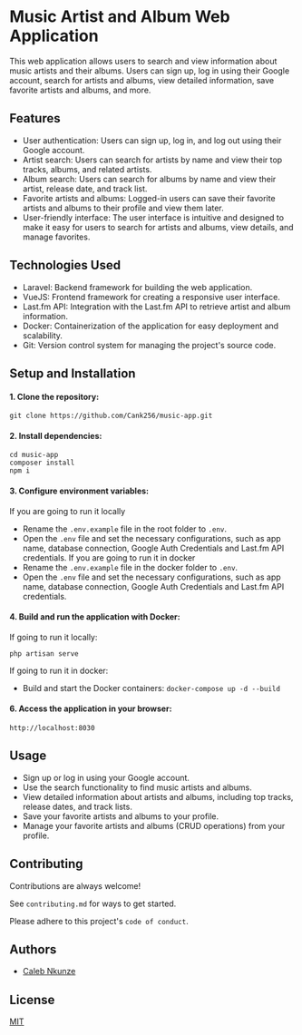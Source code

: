 # Music Artist and Album Web Application

This web application allows users to search and view information about music artists and their albums. Users can sign up, log in using their Google account, search for artists and albums, view detailed information, save favorite artists and albums, and more.

## Features

- User authentication: Users can sign up, log in, and log out using their Google account.
- Artist search: Users can search for artists by name and view their top tracks, albums, and related artists.
- Album search: Users can search for albums by name and view their artist, release date, and track list.
- Favorite artists and albums: Logged-in users can save their favorite artists and albums to their profile and view them later.
- User-friendly interface: The user interface is intuitive and designed to make it easy for users to search for artists and albums, view details, and manage favorites.

## Technologies Used

- Laravel: Backend framework for building the web application.
- VueJS: Frontend framework for creating a responsive user interface.
- Last.fm API: Integration with the Last.fm API to retrieve artist and album information.
- Docker: Containerization of the application for easy deployment and scalability.
- Git: Version control system for managing the project's source code.

## Setup and Installation

#### 1. Clone the repository:
    git clone https://github.com/Cank256/music-app.git

#### 2. Install dependencies:
    cd music-app
    composer install
    npm i

#### 3. Configure environment variables:
If you are going to run it locally
- Rename the `.env.example` file in the root folder  to `.env`.
- Open the `.env` file and set the necessary configurations, such as app name, database connection, Google Auth Credentials and Last.fm API credentials.
If you are going to run it in docker
- Rename the `.env.example` file in the docker folder  to `.env`.
- Open the `.env` file and set the necessary configurations, such as app name, database connection, Google Auth Credentials and Last.fm API credentials.

#### 4. Build and run the application with Docker:
If going to run it locally:

    php artisan serve

If going to run it in docker:
- Build and start the Docker containers:
    `docker-compose up -d --build`

#### 6. Access the application in your browser:
    http://localhost:8030

## Usage
- Sign up or log in using your Google account.
- Use the search functionality to find music artists and albums.
- View detailed information about artists and albums, including top tracks, release dates, and track lists.
- Save your favorite artists and albums to your profile.
- Manage your favorite artists and albums (CRUD operations) from your profile.

## Contributing

Contributions are always welcome!

See `contributing.md` for ways to get started.

Please adhere to this project's `code of conduct`.


## Authors

- [Caleb Nkunze](https://www.github.com/Cank256)


## License

[MIT](https://choosealicense.com/licenses/mit/)
